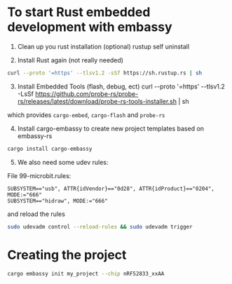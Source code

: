 # To start Rust embedded development with embassy


1. Clean up you rust installation (optional)
rustup self uninstall

2. Install Rust again (not really needed)
```bash
curl --proto '=https' --tlsv1.2 -sSf https://sh.rustup.rs | sh
```

3. Install Embedded Tools (flash, debug, ect)
curl --proto '=https' --tlsv1.2 -LsSf https://github.com/probe-rs/probe-rs/releases/latest/download/probe-rs-tools-installer.sh | sh

which provides `cargo-embed`, `cargo-flash` and `probe-rs`

4. Install cargo-embassy to create new project templates based on embassy-rs

```bash
cargo install cargo-embassy
```

5. We also need some udev rules:

File 99-microbit.rules:
```
SUBSYSTEM=="usb", ATTR{idVendor}=="0d28", ATTR{idProduct}=="0204", MODE:="666"
SUBSYSTEM=="hidraw", MODE:="666"
```
and reload the rules
```bash
sudo udevadm control --reload-rules && sudo udevadm trigger
```

# Creating the project

```bash
cargo embassy init my_project --chip nRF52833_xxAA
```